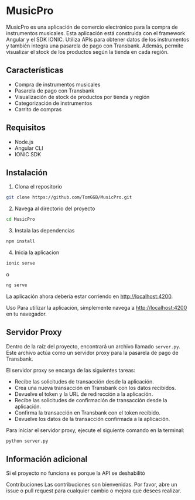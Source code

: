 # MusicPro

MusicPro es una aplicación de comercio electrónico para la compra de instrumentos musicales. Esta aplicación está construida con el framework Angular y el SDK IONIC. Utiliza APIs para obtener datos de los instrumentos y también integra una pasarela de pago con Transbank. Además, permite visualizar el stock de los productos según la tienda en cada región.

## Características

- Compra de instrumentos musicales
- Pasarela de pago con Transbank
- Visualización de stock de productos por tienda y región
- Categorización de instrumentos
- Carrito de compras

## Requisitos

- Node.js
- Angular CLI
- IONIC SDK

## Instalación

1. Clona el repositorio

```bash
git clone https://github.com/TomGGB/MusicPro.git
```

2. Navega al directorio del proyecto

```bash
cd MusicPro
```

3. Instala las dependencias

```bash
npm install
```

4. Inicia la aplicacion

```bash
ionic serve
```

o

```bash
ng serve
```

La aplicación ahora debería estar corriendo en <http://localhost:4200>.

Uso
Para utilizar la aplicación, simplemente navega a <http://localhost:4200> en tu navegador.

## Servidor Proxy

Dentro de la raíz del proyecto, encontrará un archivo llamado `server.py`. Este archivo actúa como un servidor proxy para la pasarela de pago de Transbank.

El servidor proxy se encarga de las siguientes tareas:

- Recibe las solicitudes de transacción desde la aplicación.
- Crea una nueva transacción en Transbank con los datos recibidos.
- Devuelve el token y la URL de redirección a la aplicación.
- Recibe las solicitudes de confirmación de transacción desde la aplicación.
- Confirma la transacción en Transbank con el token recibido.
- Devuelve los datos de la transacción confirmada a la aplicación.

Para iniciar el servidor proxy, ejecute el siguiente comando en la terminal:

```bash
python server.py
```

## Información adicional

Si el proyecto no funciona es porque la API se deshabilitó

Contribuciones
Las contribuciones son bienvenidas. Por favor, abre un issue o pull request para cualquier cambio o mejora que desees realizar.
